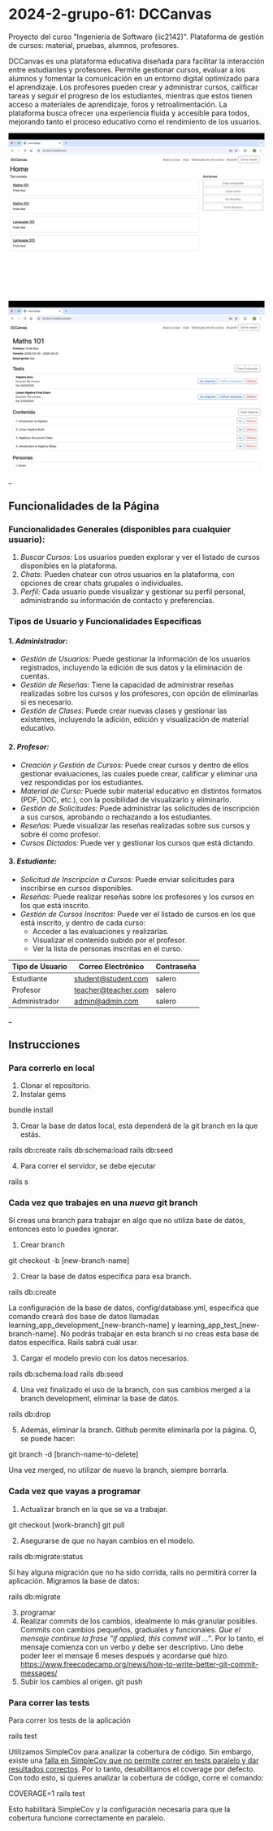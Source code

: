 # 2024-2-grupo-61: DCCanvas

Proyecto del curso "Ingeniería de Software (iic2142)".
Plataforma de gestión de cursos: material, pruebas, alumnos, profesores. 

DCCanvas es una plataforma educativa diseñada para facilitar la interacción entre estudiantes y profesores. Permite gestionar cursos, evaluar a los alumnos y fomentar la comunicación en un entorno digital optimizado para el aprendizaje. Los profesores pueden crear y administrar cursos, calificar tareas y seguir el progreso de los estudiantes, mientras que estos tienen acceso a materiales de aprendizaje, foros y retroalimentación. La plataforma busca ofrecer una experiencia fluida y accesible para todos, mejorando tanto el proceso educativo como el rendimiento de los usuarios.

![Inicio](docs/Inicio.jpeg)
![Curso](docs/Curso.jpeg)

_

## Funcionalidades de la Página

### Funcionalidades Generales (disponibles para cualquier usuario):

1. *Buscar Cursos:* Los usuarios pueden explorar y ver el listado de cursos disponibles en la plataforma.
2. *Chats:* Pueden chatear con otros usuarios en la plataforma, con opciones de crear chats grupales o individuales.
3. *Perfil:* Cada usuario puede visualizar y gestionar su perfil personal, administrando su información de contacto y preferencias.

### Tipos de Usuario y Funcionalidades Específicas

#### 1. *Administrador:*
- *Gestión de Usuarios:* Puede gestionar la información de los usuarios registrados, incluyendo la edición de sus datos y la eliminación de cuentas.
- *Gestión de Reseñas:* Tiene la capacidad de administrar reseñas realizadas sobre los cursos y los profesores, con opción de eliminarlas si es necesario.
- *Gestión de Clases:* Puede crear nuevas clases y gestionar las existentes, incluyendo la adición, edición y visualización de material educativo.

#### 2. *Profesor:*
- *Creación y Gestión de Cursos:* Puede crear cursos y dentro de ellos gestionar evaluaciones, las cuales puede crear, calificar y eliminar una vez respondidas por los estudiantes.
- *Material de Curso:* Puede subir material educativo en distintos formatos (PDF, DOC, etc.), con la posibilidad de visualizarlo y eliminarlo.
- *Gestión de Solicitudes:* Puede administrar las solicitudes de inscripción a sus cursos, aprobando o rechazando a los estudiantes.
- *Reseñas:* Puede visualizar las reseñas realizadas sobre sus cursos y sobre él como profesor.
- *Cursos Dictados:* Puede ver y gestionar los cursos que está dictando.

#### 3. *Estudiante:*
- *Solicitud de Inscripción a Cursos:* Puede enviar solicitudes para inscribirse en cursos disponibles.
- *Reseñas:* Puede realizar reseñas sobre los profesores y los cursos en los que está inscrito.
- *Gestión de Cursos Inscritos:* Puede ver el listado de cursos en los que está inscrito, y dentro de cada curso:
  - Acceder a las evaluaciones y realizarlas.
  - Visualizar el contenido subido por el profesor.
  - Ver la lista de personas inscritas en el curso.

| Tipo de Usuario | Correo Electrónico       | Contraseña |
|------------------|--------------------------|------------|
| Estudiante       | student@student.com       | salero     |
| Profesor         | teacher@teacher.com       | salero     |
| Administrador    | admin@admin.com           | salero     |
_



## Instrucciones

### Para correrlo en local

1. Clonar el repositorio.
2. Instalar gems

bundle install

3. Crear la base de datos local, esta dependerá de la git branch en la que estás.

rails db:create
rails db:schema:load
rails db:seed

4. Para correr el servidor, se debe ejecutar

rails s


### Cada vez que trabajes en una *nueva* git branch
Si creas una branch para trabajar en algo que no utiliza base de datos, entonces esto lo puedes ignorar.

1. Crear branch

git checkout -b [new-branch-name]

2. Crear la base de datos específica para esa branch.

rails db:create

La configuración de la base de datos, config/database.yml, especifica que comando creará dos base de datos llamadas learning_app_development_[new-branch-name] y learning_app_test_[new-branch-name]. No podrás trabajar en esta branch si no creas esta base de datos específica. Rails sabrá cuál usar.

3. Cargar el modelo previo con los datos necesarios.

rails db:schema:load
rails db:seed

4. Una vez finalizado el uso de la branch, con sus cambios merged a la branch development, eliminar la base de datos.

rails db:drop

5. Además, eliminar la branch. Github permite eliminarla por la página. O, se puede hacer:

git branch -d [branch-name-to-delete]

Una vez merged, no utilizar de nuevo la branch, siempre borrarla.


### Cada vez que vayas a programar

1. Actualizar branch en la que se va a trabajar.

git checkout [work-branch]
git pull

2. Asegurarse de que no hayan cambios en el modelo.

rails db:migrate:status

Si hay alguna migración que no ha sido corrida, rails no permitirá correr la aplicación. Migramos la base de datos:

rails db:migrate


3. programar
4. Realizar commits de los cambios, idealmente lo más granular posibles. Commits con cambios pequeños, graduales y funcionales. *Que el mensaje continue la frase "if applied, this commit will ..."*. Por lo tanto, el mensaje comienza con un verbo y debe ser descriptivo. Uno debe poder leer el mensaje 6 meses después y acordarse qué hizo. https://www.freecodecamp.org/news/how-to-write-better-git-commit-messages/
5. Subir los cambios al origen. git push

### Para correr las tests

Para correr los tests de la aplicación

rails test


Utilizamos SimpleCov para analizar la cobertura de código. Sin embargo, existe una [falla en SimpleCov que no permite correr en tests paralelo y dar resultados correctos](https://github.com/simplecov-ruby/simplecov/issues/718#issuecomment-538201587). Por lo tanto, desabilitamos el coverage por defecto. Con todo esto, si quieres analizar la cobertura de código, corre el comando:

COVERAGE=1 rails test

Esto habilitará SimpleCov y la configuración necesaria para que la cobertura funcione correctamente en paralelo.
